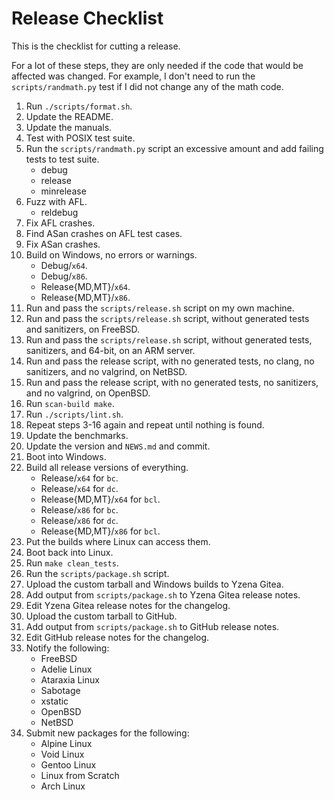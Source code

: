 # Release Checklist

This is the checklist for cutting a release.

For a lot of these steps, they are only needed if the code that would be
affected was changed. For example, I don't need to run the `scripts/randmath.py`
test if I did not change any of the math code.

1.	Run `./scripts/format.sh`.
2.	Update the README.
3.	Update the manuals.
4.	Test with POSIX test suite.
5.	Run the `scripts/randmath.py` script an excessive amount and add failing
	tests to test suite.
	* debug
	* release
	* minrelease
6.	Fuzz with AFL.
	* reldebug
7.	Fix AFL crashes.
8.	Find ASan crashes on AFL test cases.
9.	Fix ASan crashes.
10.	Build on Windows, no errors or warnings.
	* Debug/`x64`.
	* Debug/`x86`.
	* Release{MD,MT}/`x64`.
	* Release{MD,MT}/`x86`.
11.	Run and pass the `scripts/release.sh` script on my own machine.
12.	Run and pass the `scripts/release.sh` script, without generated tests and
	sanitizers, on FreeBSD.
13.	Run and pass the `scripts/release.sh` script, without generated tests,
	sanitizers, and 64-bit, on an ARM server.
14.	Run and pass the release script, with no generated tests, no clang, no
	sanitizers, and no valgrind, on NetBSD.
15.	Run and pass the release script, with no generated tests, no sanitizers, and
	no valgrind, on OpenBSD.
16.	Run `scan-build make`.
17.	Run `./scripts/lint.sh`.
18.	Repeat steps 3-16 again and repeat until nothing is found.
19.	Update the benchmarks.
20.	Update the version and `NEWS.md` and commit.
21. Boot into Windows.
22. Build all release versions of everything.
	* Release/`x64` for `bc`.
	* Release/`x64` for `dc`.
	* Release{MD,MT}/`x64` for `bcl`.
	* Release/`x86` for `bc`.
	* Release/`x86` for `dc`.
	* Release{MD,MT}/`x86` for `bcl`.
23.	Put the builds where Linux can access them.
24. Boot back into Linux.
25.	Run `make clean_tests`.
26.	Run the `scripts/package.sh` script.
27.	Upload the custom tarball and Windows builds to Yzena Gitea.
28.	Add output from `scripts/package.sh` to Yzena Gitea release notes.
29.	Edit Yzena Gitea release notes for the changelog.
30.	Upload the custom tarball to GitHub.
31.	Add output from `scripts/package.sh` to GitHub release notes.
32.	Edit GitHub release notes for the changelog.
33.	Notify the following:
	* FreeBSD
	* Adelie Linux
	* Ataraxia Linux
	* Sabotage
	* xstatic
	* OpenBSD
	* NetBSD
34.	Submit new packages for the following:
	* Alpine Linux
	* Void Linux
	* Gentoo Linux
	* Linux from Scratch
	* Arch Linux
